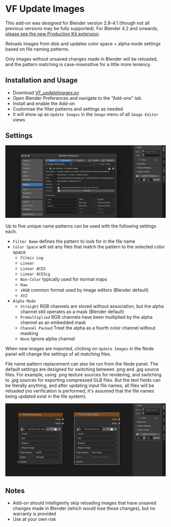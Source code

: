 # VF Update Images

This add-on was designed for Blender version 2.8-4.1 (though not all previous versions may be fully supported). For Blender 4.2 and onwards, [please see the new Production Kit extension](https://github.com/jeinselen/Blender-ProductionKit).

Reloads images from disk and updates color space + alpha mode settings based on file naming patterns.

Only images without unsaved changes made in Blender will be reloaded, and the pattern matching is case-insensitive for a little more leniency.

## Installation and Usage
- Download [VF_updateImages.py](https://raw.githubusercontent.com/jeinselenVF/VF-BlenderUpdateImages/main/VF_updateImages.py)
- Open Blender Preferences and navigate to the "Add-ons" tab
- Install and enable the Add-on
- Customise the filter patterns and settings as needed
- It will show up as `Update Images` in the `Image` menu of all `Image Editor` views

## Settings

![screenshot of the Blender image editor interface with the image menu open showing the add-on, and the Blender preferences with the add-on settings revealed](images/settings.png)

Up to five unique name patterns can be used with the following settings each.

- `Filter Name` defines the pattern to look for in the file name
- `Color Space` will set any files that match the pattern to the selected color space
	- `Filmic Log`
	- `Linear`
	- `Linear ACES`
	- `Linear ACEScg`
	- `Non-Color` typically used for normal maps
	- `Raw`
	- `sRGB` common format used by image editors (Blender default)
	- `XYZ`
- `Alpha Mode`
	- `Straight` RGB channels are stored without association, but the alpha channel still operates as a mask (Blender default)
	- `Premultiplied` RGB channels have been multiplied by the alpha channel as an embedded mask
	- `Channel Packed` Treat the alpha as a fourth color channel without masking
	- `None` Ignore alpha channel

When new images are imported, clicking on `Update Images` in the Node panel will change the settings of all matching files.

File name pattern replacement can also be run from the Node panel. The default settings are designed for switching between .png and .jpg source files. For example, using .png texture sources for rendering, and switching to .jpg sources for exporting compressed GLB files. But the text fields can be literally anything, and after updating input file names, all files will be reloaded (no verification is performed, it's assumed that the file names being updated exist in the file system).

![screenshot of the Blender node editor with two image texture nodes showing customised color space and alpha mode settings based on the file naming pattern](images/results.png)

## Notes

- Add-on should intelligently skip reloading images that have unsaved changes made in Blender (which would lose those changes), but no warranty is provided
- Use at your own risk